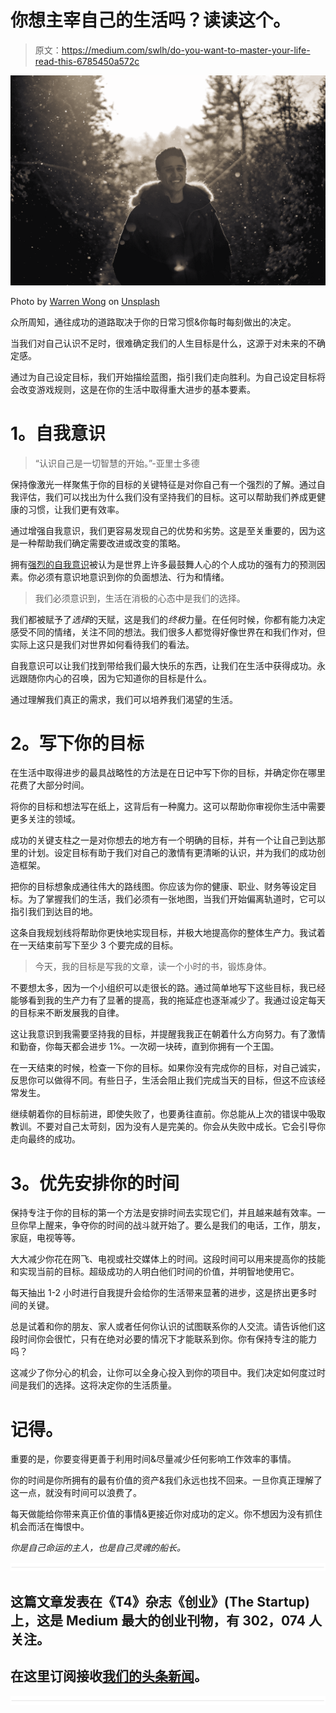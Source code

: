 # 你想主宰自己的生活吗？读读这个。

> 原文：<https://medium.com/swlh/do-you-want-to-master-your-life-read-this-6785450a572c>

![](img/18293ccb63eb913bd1e7482b4867153a.png)

Photo by [Warren Wong](https://unsplash.com/photos/FUvnticD6sw?utm_source=unsplash&utm_medium=referral&utm_content=creditCopyText) on [Unsplash](https://unsplash.com/search/photos/smiling?utm_source=unsplash&utm_medium=referral&utm_content=creditCopyText)

众所周知，通往成功的道路取决于你的日常习惯&你每时每刻做出的决定。

当我们对自己认识不足时，很难确定我们的人生目标是什么，这源于对未来的不确定感。

通过为自己设定目标，我们开始描绘蓝图，指引我们走向胜利。为自己设定目标将会改变游戏规则，这是在你的生活中取得重大进步的基本要素。

# **1。自我意识**

> “认识自己是一切智慧的开始。”-亚里士多德

保持像激光一样聚焦于你的目标的关键特征是对你自己有一个强烈的了解。通过自我评估，我们可以找出为什么我们没有坚持我们的目标。这可以帮助我们养成更健康的习惯，让我们更有效率。

通过增强自我意识，我们更容易发现自己的优势和劣势。这是至关重要的，因为这是一种帮助我们确定需要改进或改变的策略。

拥有[强烈的自我意识](https://positivepsychologyprogram.com/self-awareness-matters-how-you-can-be-more-self-aware/#increasing-self-awareness)被认为是世界上许多最鼓舞人心的个人成功的强有力的预测因素。你必须有意识地意识到你的负面想法、行为和情绪。

> 我们必须意识到，生活在消极的心态中是我们的选择。

我们都被赋予了*选择*的天赋，这是我们的*终极*力量。在任何时候，你都有能力决定感受不同的情绪，关注不同的想法。我们很多人都觉得好像世界在和我们作对，但实际上这只是我们对世界如何看待我们的看法。

自我意识可以让我们找到带给我们最大快乐的东西，让我们在生活中获得成功。永远跟随你内心的召唤，因为它知道你的目标是什么。

通过理解我们真正的需求，我们可以培养我们渴望的生活。

# **2。写下你的目标**

在生活中取得进步的最具战略性的方法是在日记中写下你的目标，并确定你在哪里花费了大部分时间。

将你的目标和想法写在纸上，这背后有一种魔力。这可以帮助你审视你生活中需要更多关注的领域。

成功的关键支柱之一是对你想去的地方有一个明确的目标，并有一个让自己到达那里的计划。设定目标有助于我们对自己的激情有更清晰的认识，并为我们的成功创造框架。

把你的目标想象成通往伟大的路线图。你应该为你的健康、职业、财务等设定目标。为了掌握我们的生活，我们必须有一张地图，当我们开始偏离轨道时，它可以指引我们到达目的地。

这条自我规划线将帮助你更快地实现目标，并极大地提高你的整体生产力。我试着在一天结束前写下至少 3 个要完成的目标。

> 今天，我的目标是写我的文章，读一个小时的书，锻炼身体。

不要想太多，因为一个小组织可以走很长的路。通过简单地写下这些目标，我已经能够看到我的生产力有了显著的提高，我的拖延症也逐渐减少了。我通过设定每天的目标来不断发展我的自律。

这让我意识到我需要坚持我的目标，并提醒我我正在朝着什么方向努力。有了激情和勤奋，你每天都会进步 1%。一次砌一块砖，直到你拥有一个王国。

在一天结束的时候，检查一下你的目标。如果你没有完成你的目标，对自己诚实，反思你可以做得不同。有些日子，生活会阻止我们完成当天的目标，但这不应该经常发生。

继续朝着你的目标前进，即使失败了，也要勇往直前。你总能从上次的错误中吸取教训。不要对自己太苛刻，因为没有人是完美的。你会从失败中成长。它会引导你走向最终的成功。

# **3。优先安排你的时间**

保持专注于你的目标的第一个方法是安排时间去实现它们，并且越来越有效率。一旦你早上醒来，争夺你的时间的战斗就开始了。要么是我们的电话，工作，朋友，家庭，电视等等。

大大减少你花在网飞、电视或社交媒体上的时间。这段时间可以用来提高你的技能和实现当前的目标。超级成功的人明白他们时间的价值，并明智地使用它。

每天抽出 1-2 小时进行自我提升会给你的生活带来显著的进步，这是挤出更多时间的关键。

总是试着和你的朋友、家人或者任何你认识的试图联系你的人交流。请告诉他们这段时间你会很忙，只有在绝对必要的情况下才能联系到你。你有保持专注的能力吗？

这减少了你分心的机会，让你可以全身心投入到你的项目中。我们决定如何度过时间是我们的选择。这将决定你的生活质量。

# **记得。**

重要的是，你要变得更善于利用时间&尽量减少任何影响工作效率的事情。

你的时间是你所拥有的最有价值的资产&我们永远也找不回来。一旦你真正理解了这一点，就没有时间可以浪费了。

每天做能给你带来真正价值的事情&更接近你对成功的定义。你不想因为没有抓住机会而活在悔恨中。

*你是自己命运的主人，也是自己灵魂的船长。*

![](img/731acf26f5d44fdc58d99a6388fe935d.png)

## 这篇文章发表在《T4》杂志《创业》(The Startup)上，这是 Medium 最大的创业刊物，有 302，074 人关注。

## 在这里订阅接收[我们的头条新闻](http://growthsupply.com/the-startup-newsletter/)。

![](img/731acf26f5d44fdc58d99a6388fe935d.png)